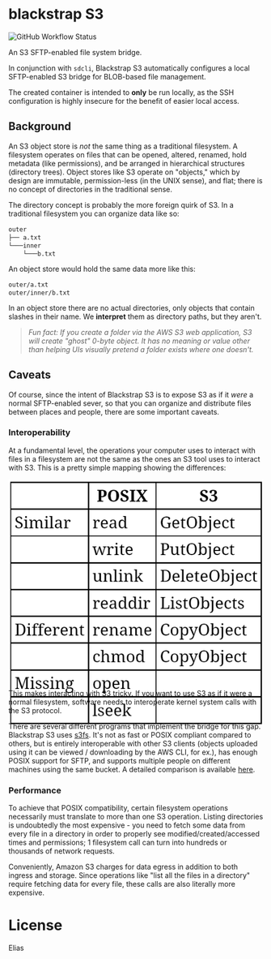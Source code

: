 # blackstrap S3

![GitHub Workflow Status](https://img.shields.io/github/actions/workflow/status/metabronx/blackstrap_s3/build.yaml?label=latest%20build&style=flat-square)

An S3 SFTP-enabled file system bridge.

In conjunction with `sdcli`, Blackstrap S3 automatically configures a local SFTP-enabled S3 bridge for BLOB-based file management.

The created container is intended to **only** be run locally, as the SSH configuration is highly insecure for the benefit of
easier local access.

## Background

An S3 object store is _not_ the same thing as a traditional filesystem. A filesystem operates on files that can be opened, altered, renamed, hold metadata (like permissions), and be arranged in hierarchical structures (directory trees). Object stores like S3 operate on "objects," which by design are immutable, permission-less (in the UNIX sense), and flat; there is no concept of directories in the traditional sense.

The directory concept is probably the more foreign quirk of S3. In a traditional filesystem you can organize data like so:

```plain
outer
├── a.txt
└───inner
    └───b.txt
```

An object store would hold the same data more like this:

```plain
outer/a.txt
outer/inner/b.txt
```

In an object store there are no actual directories, only objects that contain slashes in their name. We **interpret** them as directory paths, but they aren't.

> _Fun fact: If you create a folder via the AWS S3 web application, S3 will create "ghost" 0-byte object. It has no meaning or value other than helping UIs visually pretend a folder exists where one doesn't._

## Caveats

Of course, since the intent of Blackstrap S3 is to expose S3 as if it _were_ a normal SFTP-enabled sever, so that you can organize and distribute files between places and people, there are some important caveats.

### Interoperability

At a fundamental level, the operations your computer uses to interact with files in a filesystem are not the same as the ones an S3 tool uses to interact with S3. This is a pretty simple mapping showing the differences:

<p style="text-align:center;height:400px">
    <img src="docs/image.png" alt="table illustrating the difference between POSIX and S3 calls" />
</p>

This makes interacting with S3 tricky. If you want to use S3 as if it were a normal filesystem, software needs to interoperate kernel system calls with the S3 protocol.

There are several different programs that implement the bridge for this gap. Blackstrap S3 uses [s3fs](https://github.com/s3fs-fuse/s3fs-fuse). It's not as fast or POSIX compliant compared to others, but is entirely interoperable with other S3 clients (objects uploaded using it can be viewed / downloading by the AWS CLI, for ex.), has enough POSIX support for SFTP, and supports multiple people on different machines using the same bucket. A detailed comparison is available [here](http://gaul.org/talks/s3fs-tradeoffs).

### Performance

To achieve that POSIX compatibility, certain filesystem operations necessarily must translate to more than one S3 operation. Listing directories is undoubtedly the most expensive - you need to fetch some data from every file in a directory in order to properly see modified/created/accessed times and permissions; 1 filesystem call can turn into hundreds or thousands of network requests.

Conveniently, Amazon S3 charges for data egress in addition to both ingress and storage. Since operations like "list all the files in a directory" require fetching data for every file, these calls are also literally more expensive.

# License

Elias
